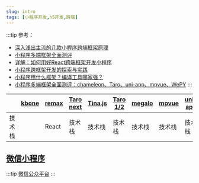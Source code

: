 ```yaml
---
slug: intro
tags: [小程序开发,h5开发,跨端]
---
```


:::tip
参考：
- [深入浅出主流的几款小程序跨端框架原理](https://mp.weixin.qq.com/s/GgiaeKuT0TvbxegTCfRTuw)
- [小程序多端框架全面测评](https://mp.weixin.qq.com/s/veC_DgjZnQXmjyVJvONZSQ)
- [详解：如何用好React跨端框架开发小程序](https://cloud.tencent.com/developer/article/1740897)
- [小程序跨框架开发的探索与实践](https://mp.weixin.qq.com/s?__biz=MzU3NDkzMTI3MA==&mid=2247483770&idx=1&sn=ba2cdea5256e1c4e7bb513aa4c837834)
- [小程序用什么框架？编译工具哪家强？](https://zhuanlan.zhihu.com/p/467346812)
- [小程序多端框架全面测评：chameleon、Taro、uni-app、mpvue、WePY](https://www.kancloud.cn/fundebug/fundebug-blog/1003721)
:::

<table>
  <thead>
    <tr>
      <th></th>
      <th><a href="https://wechat-miniprogram.github.io/kbone/docs/">kbone</a></th>
      <th><a href="https://wechat-miniprogram.github.io/kbone/docs/">remax</a></th>
      <th><a href="https://wechat-miniprogram.github.io/kbone/docs/">Taro next</a></th>
      <th><a href="https://wechat-miniprogram.github.io/kbone/docs/">Tina.js</a></th>
      <th><a href="https://wechat-miniprogram.github.io/kbone/docs/">Taro 1/2</a></th>
      <th><a href="https://wechat-miniprogram.github.io/kbone/docs/">megalo</a></th>
      <th><a href="https://wechat-miniprogram.github.io/kbone/docs/">mpvue</a></th>
      <th><a href="https://wechat-miniprogram.github.io/kbone/docs/">uni-app</a></th>
      <th><a href="https://wechat-miniprogram.github.io/kbone/docs/">chameloen</a></th>
      <th><a href="https://wechat-miniprogram.github.io/kbone/docs/">rax</a></th>
      <th><a href="https://wechat-miniprogram.github.io/kbone/docs/">nanachi</a></th>
      <th><a href="https://wechat-miniprogram.github.io/kbone/docs/">wepy</a></th>
    </tr>
  </thead>
  <tbody>
    <tr>
      <td>技术栈</td>
      <td></td>
      <td>React</td>
      <td>技术栈</td>
      <td>技术栈</td>
      <td>技术栈</td>
      <td>技术栈</td>
      <td>技术栈</td>
      <td>技术栈</td>
    </tr>
  </tbody>
</table>

## [微信小程序](https://developers.weixin.qq.com/miniprogram/dev/framework/)
:::tip
[微信公众平台](https://mp.weixin.qq.com/)
:::